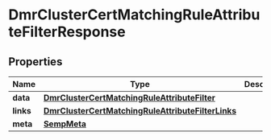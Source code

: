 

# DmrClusterCertMatchingRuleAttributeFilterResponse


## Properties

| Name | Type | Description | Notes |
|------------ | ------------- | ------------- | -------------|
|**data** | [**DmrClusterCertMatchingRuleAttributeFilter**](DmrClusterCertMatchingRuleAttributeFilter.md) |  |  [optional] |
|**links** | [**DmrClusterCertMatchingRuleAttributeFilterLinks**](DmrClusterCertMatchingRuleAttributeFilterLinks.md) |  |  [optional] |
|**meta** | [**SempMeta**](SempMeta.md) |  |  |



